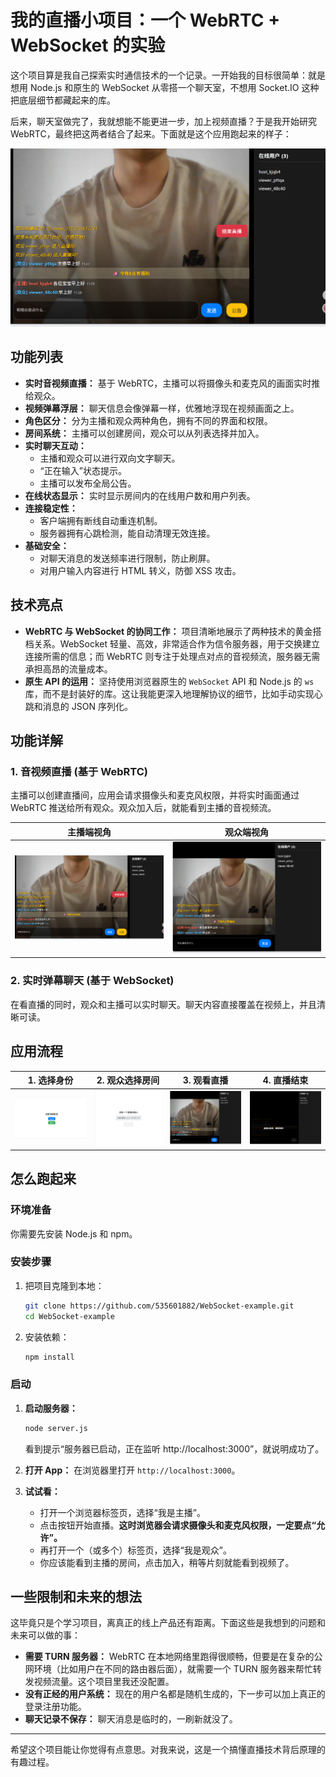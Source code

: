 
# 我的直播小项目：一个 WebRTC + WebSocket 的实验

这个项目算是我自己探索实时通信技术的一个记录。一开始我的目标很简单：就是想用 Node.js 和原生的 WebSocket 从零搭一个聊天室，不想用 Socket.IO 这种把底层细节都藏起来的库。

后来，聊天室做完了，我就想能不能更进一步，加上视频直播？于是我开始研究 WebRTC，最终把这两者结合了起来。下面就是这个应用跑起来的样子：

![直播效果图](img/live.png)

## 功能列表

*   **实时音视频直播：** 基于 WebRTC，主播可以将摄像头和麦克风的画面实时推给观众。
*   **视频弹幕浮层：** 聊天信息会像弹幕一样，优雅地浮现在视频画面之上。
*   **角色区分：** 分为主播和观众两种角色，拥有不同的界面和权限。
*   **房间系统：** 主播可以创建房间，观众可以从列表选择并加入。
*   **实时聊天互动：**
    *   主播和观众可以进行双向文字聊天。
    *   “正在输入”状态提示。
    *   主播可以发布全局公告。
*   **在线状态显示：** 实时显示房间内的在线用户数和用户列表。
*   **连接稳定性：**
    *   客户端拥有断线自动重连机制。
    *   服务器拥有心跳检测，能自动清理无效连接。
*   **基础安全：**
    *   对聊天消息的发送频率进行限制，防止刷屏。
    *   对用户输入内容进行 HTML 转义，防御 XSS 攻击。

## 技术亮点

*   **WebRTC 与 WebSocket 的协同工作：** 项目清晰地展示了两种技术的黄金搭档关系。WebSocket 轻量、高效，非常适合作为信令服务器，用于交换建立连接所需的信息；而 WebRTC 则专注于处理点对点的音视频流，服务器无需承担高昂的流量成本。
*   **原生 API 的运用：** 坚持使用浏览器原生的 `WebSocket` API 和 Node.js 的 `ws` 库，而不是封装好的库。这让我能更深入地理解协议的细节，比如手动实现心跳和消息的 JSON 序列化。

## 功能详解

### 1. 音视频直播 (基于 WebRTC)

主播可以创建直播间，应用会请求摄像头和麦克风权限，并将实时画面通过 WebRTC 推送给所有观众。观众加入后，就能看到主播的音视频流。

| 主播端视角 | 观众端视角 |
| :---: | :---: |
| ![主播开播](img/live.png) | ![观众观看](img/views-live.png) |

### 2. 实时弹幕聊天 (基于 WebSocket)

在看直播的同时，观众和主播可以实时聊天。聊天内容直接覆盖在视频上，并且清晰可读。

## 应用流程

| 1. 选择身份 | 2. 观众选择房间 |           3. 观看直播           | 4. 直播结束 |
| :---: | :---: |:---------------------------:| :---: |
| ![角色选择](img/index.png) | ![房间列表](img/views.png) | ![观看直播](img/views-live.png) | ![直播结束](img/live-over.png) |

## 怎么跑起来

### 环境准备

你需要先安装 Node.js 和 npm。

### 安装步骤

1.  把项目克隆到本地：
    ```bash
    git clone https://github.com/535601882/WebSocket-example.git
    cd WebSocket-example
    ```

2.  安装依赖：
    ```bash
    npm install
    ```

### 启动

1.  **启动服务器：**
    ```bash
    node server.js
    ```
    看到提示“服务器已启动，正在监听 http://localhost:3000”，就说明成功了。

2.  **打开 App：**
    在浏览器里打开 `http://localhost:3000`。

3.  **试试看：**
    *   打开一个浏览器标签页，选择“我是主播”。
    *   点击按钮开始直播。**这时浏览器会请求摄像头和麦克风权限，一定要点“允许”。**
    *   再打开一个（或多个）标签页，选择“我是观众”。
    *   你应该能看到主播的房间，点击加入，稍等片刻就能看到视频了。

## 一些限制和未来的想法

这毕竟只是个学习项目，离真正的线上产品还有距离。下面这些是我想到的问题和未来可以做的事：

*   **需要 TURN 服务器：** WebRTC 在本地网络里跑得很顺畅，但要是在复杂的公网环境（比如用户在不同的路由器后面），就需要一个 TURN 服务器来帮忙转发视频流量。这个项目里我还没配置。
*   **没有正经的用户系统：** 现在的用户名都是随机生成的，下一步可以加上真正的登录注册功能。
*   **聊天记录不保存：** 聊天消息是临时的，一刷新就没了。

---

希望这个项目能让你觉得有点意思。对我来说，这是一个搞懂直播技术背后原理的有趣过程。
